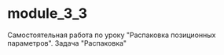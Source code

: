 # module_3_3
Самостоятельная работа по уроку "Распаковка позиционных параметров". Задача "Распаковка"
